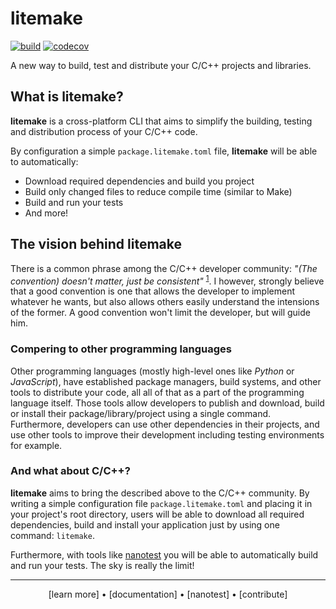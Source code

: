 # litemake

<!-- Badges -->
[![build](https://img.shields.io/github/workflow/status/litemake/litemake/%E2%9C%85%EF%B8%8F%20Test?logo=github)](https://github.com/litemake/litemake/actions/workflows/test.yaml)
[![codecov](https://img.shields.io/codecov/c/github/litemake/litemake?logo=codecov)](https://codecov.io/gh/litemake/litemake)

<!-- Short description -->
A new way to build, test and distribute your C/C++ projects and libraries.

## What is litemake?

**litemake** is a cross-platform CLI that aims to simplify the building, testing and distribution process of your C/C++ code.

By configuration a simple `package.litemake.toml` file, **litemake** will be able to automatically:

- Download required dependencies and build you project
- Build only changed files to reduce compile time (similar to Make)
- Build and run your tests
- And more!

## The vision behind litemake

There is a common phrase among the C/C++ developer community: *"(The convention) doesn't matter, just be consistent"* <sup>[1]</sup>. I however, strongly believe that a good convention is one that allows the developer to implement whatever he wants, but also allows others easily understand the intensions of the former. A good convention won't limit the developer, but will guide him.

### Compering to other programming languages

Other programming languages (mostly high-level ones like *Python* or *JavaScript*), have established package managers, build systems, and other tools to distribute your code, all all of that as a part of the programming language itself. Those tools allow developers to publish and download, build or install their package/library/project using a single command. Furthermore, developers can use other dependencies in their projects, and use other tools to improve their development including testing environments for example.

### And what about C/C++?

**litemake** aims to bring the described above to the C/C++ community. By writing a simple configuration file `package.litemake.toml` and placing it in your project's root directory, users will be able to download all required dependencies, build and install your application just by using one command: `litemake`.

Furthermore, with tools like [nanotest] you will be able to automatically build and run your tests. The sky is really the limit!

---

<div align="center">
    [learn more]
•   [documentation]
•   [nanotest]
•   [contribute]
</div>

<!-- Links -->

[toml]: https://toml.io/en/v1.0.0
[semver]: https://semver.org/
[nanotest]: link/to/nanotest

[1]: https://api.csswg.org/bikeshed/?force=1&url=https://raw.githubusercontent.com/vector-of-bool/pitchfork/develop/data/spec.bs#intro
